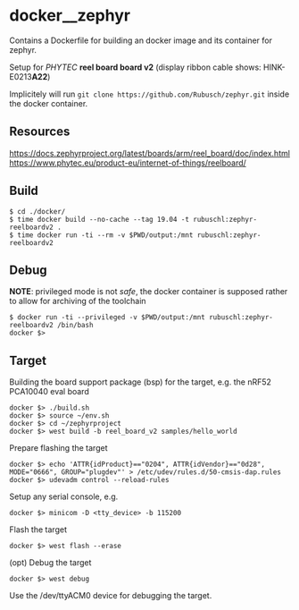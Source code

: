 # docker__zephyr

Contains a Dockerfile for building an docker image and its container for zephyr.

Setup for _PHYTEC_ **reel board board v2** (display ribbon cable shows: HINK-E0213**A22**)

Implicitely will run ```git clone https://github.com/Rubusch/zephyr.git``` inside the docker container.



## Resources

https://docs.zephyrproject.org/latest/boards/arm/reel_board/doc/index.html
https://www.phytec.eu/product-eu/internet-of-things/reelboard/



## Build

```
$ cd ./docker/
$ time docker build --no-cache --tag 19.04 -t rubuschl:zephyr-reelboardv2 .
$ time docker run -ti --rm -v $PWD/output:/mnt rubuschl:zephyr-reelboardv2
```


## Debug

**NOTE**: privileged mode is not _safe_, the docker container is supposed rather to allow for archiving of the toolchain


```
$ docker run -ti --privileged -v $PWD/output:/mnt rubuschl:zephyr-reelboardv2 /bin/bash
docker $>
```


## Target

Building the board support package (bsp) for the target, e.g. the nRF52 PCA10040 eval board

```
docker $> ./build.sh
docker $> source ~/env.sh
docker $> cd ~/zephyrproject
docker $> west build -b reel_board_v2 samples/hello_world
```

Prepare flashing the target

```
docker $> echo 'ATTR{idProduct}=="0204", ATTR{idVendor}=="0d28", MODE="0666", GROUP="plugdev"' > /etc/udev/rules.d/50-cmsis-dap.rules
docker $> udevadm control --reload-rules
```

Setup any serial console, e.g.

```
docker $> minicom -D <tty_device> -b 115200
```

Flash the target
```
docker $> west flash --erase
```

(opt) Debug the target
```
docker $> west debug
```

Use the /dev/ttyACM0 device for debugging the target.
